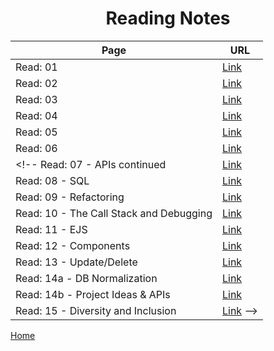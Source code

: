 # **<center> Reading Notes </center>**


 Page | URL
 ---- | ----
 Read: 01 | [Link](https://faisalabuzaid.github.io/reading-notes/code401/class-01)
 Read: 02 | [Link](https://faisalabuzaid.github.io/reading-notes/code301/class-02)
 Read: 03 | [Link](https://faisalabuzaid.github.io/reading-notes/code301/class-03)
 Read: 04 | [Link](https://faisalabuzaid.github.io/reading-notes/code301/class-04)
 Read: 05 | [Link](https://faisalabuzaid.github.io/reading-notes/code301/class-05)
 Read: 06 | [Link](https://faisalabuzaid.github.io/reading-notes/code301/class-06)
 <!-- Read: 07 - APIs continued | [Link](https://faisalabuzaid.github.io/reading-notes/code301/class-07)
 Read: 08 - SQL | [Link](https://faisalabuzaid.github.io/reading-notes/code301/class-08)
 Read: 09 - Refactoring | [Link](https://faisalabuzaid.github.io/reading-notes/code301/class-09)
 Read: 10 - The Call Stack and Debugging | [Link](https://faisalabuzaid.github.io/reading-notes/code301/class-10)
 Read: 11 - EJS | [Link](https://faisalabuzaid.github.io/reading-notes/code301/class-11)
 Read: 12 - Components | [Link](https://faisalabuzaid.github.io/reading-notes/code301/class-12)
 Read: 13 - Update/Delete | [Link](https://faisalabuzaid.github.io/reading-notes/code301/class-13)
 Read: 14a - DB Normalization | [Link](https://faisalabuzaid.github.io/reading-notes/code301/class14-a)
 Read: 14b - Project Ideas & APIs | [Link](https://faisalabuzaid.github.io/reading-notes/code301/class14-b)
 Read: 15 - Diversity and Inclusion | [Link](https://faisalabuzaid.github.io/reading-notes/code301/class-15) -->



[Home](../)